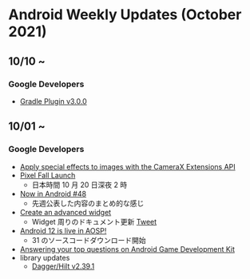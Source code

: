 # Android Weekly Updates (October 2021)

## 10/10 ~

### Google Developers

- [Gradle Plugin v3.0.0](https://blog.dipien.com/releases-hub-gradle-plugin-v3-0-0-a27c18798d81)

## 10/01 ~

### Google Developers

- [Apply special effects to images with the CameraX Extensions API](https://medium.com/androiddevelopers/apply-special-effects-to-images-with-the-camerax-extensions-api-d1a169b803d3)
- [Pixel Fall Launch](https://pixelevent.withgoogle.com/)
  - 日本時間 10 月 20 日深夜 2 時
- [Now in Android #48](https://medium.com/androiddevelopers/now-in-android-48-c499493bb83)
  - 先週公表した内容のまとめ的な感じ
- [Create an advanced widget](https://developer.android.com/guide/topics/appwidgets/advanced)
  - Widget 周りのドキュメント更新 [Tweet](https://twitter.com/thagikura/status/1445664749786583047)
- [Android 12 is live in AOSP!](https://android-developers.googleblog.com/2021/10/android-12-is-live-in-aosp.html)
  - 31 のソースコードダウンロード開始
- [Answering your top questions on Android Game Development Kit](https://android-developers.googleblog.com/2021/10/answering-your-top-questions-on-android.html)
- library updates
  - [Dagger/Hilt v2.39.1](https://github.com/google/dagger/releases)
